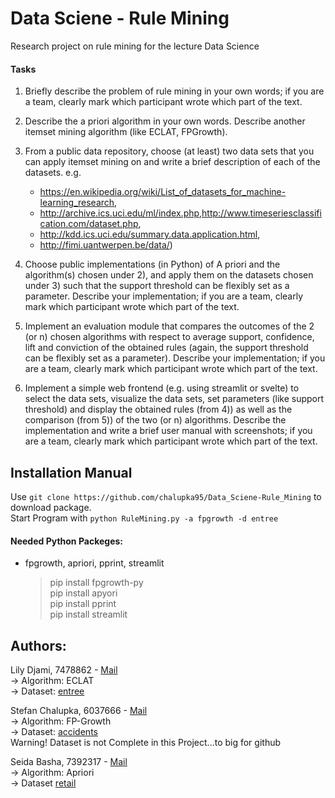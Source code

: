 # Data Sciene - Rule Mining
Research project on rule mining for the lecture Data Science


#### Tasks
1) Briefly describe the problem of rule mining in your own words; if you are a team, clearly mark which participant wrote which part of the text.

2) Describe the a priori algorithm in your own words. Describe another itemset mining algorithm (like ECLAT, FPGrowth).

3) From a public data repository, choose (at least) two data sets that you can apply itemset mining on and write a brief description of each of the datasets.
   e.g. 
    - https://en.wikipedia.org/wiki/List_of_datasets_for_machine-learning_research, 
    - http://archive.ics.uci.edu/ml/index.php,http://www.timeseriesclassification.com/dataset.php, 
    - http://kdd.ics.uci.edu/summary.data.application.html, 
    - http://fimi.uantwerpen.be/data/) <br/>
  
  
4) Choose public implementations (in Python) of A priori and the algorithm(s) chosen under 2), and apply them on the datasets chosen under 3) such that the support threshold     can be flexibly set as a parameter. Describe your implementation; if you are a team, clearly mark which participant wrote which part of the text.

5) Implement an evaluation module that compares the outcomes of the 2 (or n) chosen algorithms with respect to average support, confidence, lift and conviction of the obtained   rules (again, the support threshold can be flexibly set as a parameter). Describe your implementation; if you are a team, clearly mark which participant wrote which part of     the text.

6) Implement a simple web frontend (e.g. using streamlit or svelte) to select the data sets, visualize the data sets, set parameters (like support threshold) and display the     obtained rules (from 4)) as well as the comparison (from 5)) of the two (or n) algorithms. Describe the implementation and write a brief user manual with screenshots; if you   are a team, clearly mark which participant wrote which part of the text.

## Installation Manual
Use `git clone https://github.com/chalupka95/Data_Sciene-Rule_Mining` to download package.<br/>
Start Program with `python RuleMining.py -a fpgrowth -d entree` 

#### Needed Python Packeges:
- fpgrowth, apriori, pprint, streamlit
  > pip install fpgrowth-py <br/>
  > pip install apyori <br/>
  > pip install pprint <br/>
  > pip install streamlit <br/>

## Authors:
Lily Djami, 7478862        - [Mail](mailto://lily.djami@stud.uni-frankfurt.de)<br/>
-> Algorithm:  ECLAT<br/>
-> Dataset:    [entree](http://kdd.ics.uci.edu/databases/entree/entree.html)
  
Stefan Chalupka, 6037666   - [Mail](mailto://s7021955@stud.uni-frankfurt.de)<br/>
 -> Algorithm:  FP-Growth<br/>
 -> Dataset:    [accidents](http://fimi.uantwerpen.be/data/accidents.dat)<br/>
 Warning! Dataset is not Complete in this Project...to big for github

Seida Basha, 7392317       - [Mail](mailto://s.basha@stud.uni-frankfurt.de)<br/>
-> Algorithm:  Apriori<br/> 
-> Dataset     [retail](http://fimi.uantwerpen.be/data/retail.dat)
